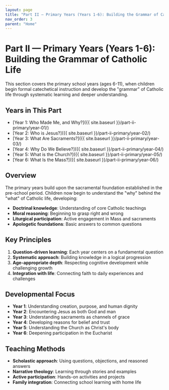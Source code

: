 ```yaml
---
layout: page
title: "Part II — Primary Years (Years 1-6): Building the Grammar of Catholic Life"
nav_order: 3
parent: "Home"
---
```


# Part II — Primary Years (Years 1-6): Building the Grammar of Catholic Life

This section covers the primary school years (ages 6-11), when children begin formal catechetical instruction and develop the "grammar" of Catholic life through systematic learning and deeper understanding.

## Years in This Part

- [Year 1: Who Made Me, and Why?]({{ site.baseurl }}/part-ii-primary/year-01/)
- [Year 2: Who is Jesus?]({{ site.baseurl }}/part-ii-primary/year-02/)
- [Year 3: What Are Sacraments?]({{ site.baseurl }}/part-ii-primary/year-03/)
- [Year 4: Why Do We Believe?]({{ site.baseurl }}/part-ii-primary/year-04/)
- [Year 5: What is the Church?]({{ site.baseurl }}/part-ii-primary/year-05/)
- [Year 6: What Is the Mass?]({{ site.baseurl }}/part-ii-primary/year-06/)

## Overview

The primary years build upon the sacramental foundation established in the pre-school period. Children now begin to understand the "why" behind the "what" of Catholic life, developing:

- **Doctrinal knowledge**: Understanding of core Catholic teachings
- **Moral reasoning**: Beginning to grasp right and wrong
- **Liturgical participation**: Active engagement in Mass and sacraments
- **Apologetic foundations**: Basic answers to common questions

## Key Principles

1. **Question-driven learning**: Each year centers on a fundamental question
2. **Systematic approach**: Building knowledge in a logical progression
3. **Age-appropriate depth**: Respecting cognitive development while challenging growth
4. **Integration with life**: Connecting faith to daily experiences and challenges

## Developmental Focus

- **Year 1**: Understanding creation, purpose, and human dignity
- **Year 2**: Encountering Jesus as both God and man
- **Year 3**: Understanding sacraments as channels of grace
- **Year 4**: Developing reasons for belief and trust
- **Year 5**: Understanding the Church as Christ's body
- **Year 6**: Deepening participation in the Eucharist

## Teaching Methods

- **Scholastic approach**: Using questions, objections, and reasoned answers
- **Narrative theology**: Learning through stories and examples
- **Active participation**: Hands-on activities and projects
- **Family integration**: Connecting school learning with home life 